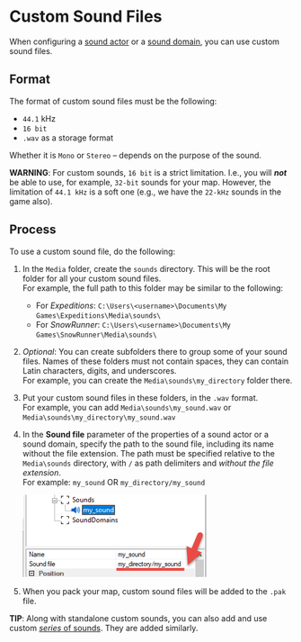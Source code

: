 # Custom Sound Files

When configuring a [sound actor](./adding_sounds.md) or a [sound domain](./../sound_domains/adding_sound_domains.md), you can use custom sound files.

## Format
The format of custom sound files must be the following:

-   `44.1` kHz
-   `16 bit`
-   `.wav` as a storage format

Whether it is `Mono` or `Stereo` – depends on the purpose of the sound.

**WARNING**: For custom sounds, `16 bit` is a strict limitation. I.e., you will ***not*** be able to use, for example, `32-bit` sounds for your map. However, the limitation of `44.1 kHz` is a soft one (e.g., we have the `22-kHz` sounds in the game also).

## Process
To use a custom sound file, do the following:

1.  In the `Media` folder, create the `sounds` directory. This will be the root folder for all your custom sound files.  
    For example, the full path to this folder may be similar to the following:

    -   For *Expeditions*: `C:\Users\<username>\Documents\My Games\Expeditions\Media\sounds\`
    -   For *SnowRunner*: `C:\Users\<username>\Documents\My Games\SnowRunner\Media\sounds\`

2.  *Optional*: You can create subfolders there to group some of your sound files. Names of these folders must not contain spaces, they can contain Latin characters, digits, and underscores.  
    For example, you can create the `Media\sounds\my_directory` folder there.

3.  Put your custom sound files in these folders, in the `.wav` format.  
    For example, you can add `Media\sounds\my_sound.wav` or `Media\sounds\my_directory\my_sound.wav`

4.  In the **Sound file** parameter of the properties of a sound actor or a sound domain, specify the path to the sound file, including its name without the file extension. The path must be specified relative to the `Media\sounds` directory, with `/` as path delimiters and *without the file extension*.  
    For example: `my_sound` OR `my_directory/my_sound`

    ![](./media/image161.png)

5.  When you pack your map, custom sound files will be added to the `.pak` file.

**TIP**: Along with standalone custom sounds, you can also add and use custom [*series* of sounds](./series_of_sounds.md). They are added similarly.

